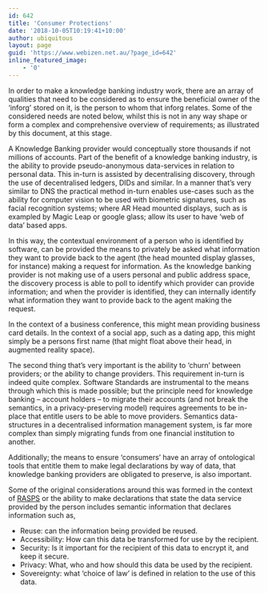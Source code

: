 ```yaml
---
id: 642
title: 'Consumer Protections'
date: '2018-10-05T10:19:41+10:00'
author: ubiquitous
layout: page
guid: 'https://www.webizen.net.au/?page_id=642'
inline_featured_image:
    - '0'
---
```


In order to make a knowledge banking industry work, there are an array of qualities that need to be considered as to ensure the beneficial owner of the ‘inforg’ stored on it, is the person to whom that inforg relates. Some of the considered needs are noted below, whilst this is not in any way shape or form a complex and comprehensive overview of requirements; as illustrated by this document, at this stage.

A Knowledge Banking provider would conceptually store thousands if not millions of accounts. Part of the benefit of a knowledge banking industry, is the ability to provide pseudo-anonymous data-services in relation to personal data. This in-turn is assisted by decentralising discovery, through the use of decentralised ledgers, DIDs and similar. In a manner that’s very similar to DNS the practical method in-turn enables use-cases such as the ability for computer vision to be used with biometric signatures, such as facial recognition systems; where AR Head mounted displays, such as is exampled by Magic Leap or google glass; allow its user to have ‘web of data’ based apps.

In this way, the contextual environment of a person who is identified by software, can be provided the means to privately be asked what information they want to provide back to the agent (the head mounted display glasses, for instance) making a request for information. As the knowledge banking provider is not making use of a users personal and public address space, the discovery process is able to poll to identify which provider can provide information; and when the provider is identified, they can internally identify what information they want to provide back to the agent making the request.

In the context of a business conference, this might mean providing business card details. In the context of a social app, such as a dating app, this might simply be a persons first name (that might float above their head, in augmented reality space).

The second thing that’s very important is the ability to ‘churn’ between providers; or the ability to change providers. This requirement in-turn is indeed quite complex. Software Standards are instrumental to the means through which this is made possible; but the principle need for knowledge banking – account holders – to migrate their accounts (and not break the semantics, in a privacy-preserving model) requires agreements to be in-place that entitle users to be able to move providers. Semantics data-structures in a decentralised information management system, is far more complex than simply migrating funds from one financial institution to another.

Additionally; the means to ensure ‘consumers’ have an array of ontological tools that entitle them to make legal declarations by way of data, that knowledge banking providers are obligated to preserve, is also important.

Some of the original considerations around this was formed in the context of [RASPS](https://lists.w3.org/Archives/Public/public-webpayments/2014Jul/0043.html) or the ability to make declarations that state the data service provided by the person includes semantic information that declares information such as,

- Reuse: can the information being provided be reused.
- Accessibility: How can this data be transformed for use by the recipient.
- Security: Is it important for the recipient of this data to encrypt it, and keep it secure.
- Privacy: What, who and how should this data be used by the recipient.
- Sovereignty: what ‘choice of law’ is defined in relation to the use of this data.